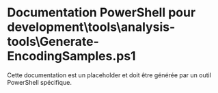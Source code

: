 # Documentation PowerShell pour development\tools\analysis-tools\Generate-EncodingSamples.ps1

Cette documentation est un placeholder et doit être générée par un outil PowerShell spécifique.
